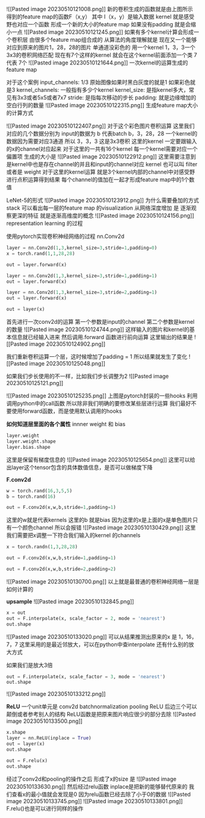 ![[Pasted image 20230510121008.png]]
新的卷积生成的函数就是由上图所示
得到的feature map的函数F（x,y）
其中 I（x，y）是输入数据 kernel 就是感受野也对应一个函数
形成一个新的大小的feature map
如果没有padding 就是会缩小一点
![[Pasted image 20230510121245.png]]
如果有多个kernel计算会形成一个卷积层 由很多个feature map组合成的
从算法的角度理解就是
现在又一个能够对应到原来的图片1，28，28的图片 单通道没彩色的
用一个kernel 1，3，3一个3x3的卷积网络匹配
现在有7个这样的kernel 就会在这个kernel前面添加一个类 7 代表 7个
![[Pasted image 20230510121644.png]]
一次kernel的运算生成的feature map

对于这个案例
input_channels: 1/3 原始图像如果时黑白灰度的就是1 如果彩色就是3
kernel_channels: 一般指有多少个kernel
kernel_size: 是指kernel多大，常见有3x3或者5x5或者7x7
stride: 是指每次移动的步长
padding: 就是边缘增加的空白行列的数量
![[Pasted image 20230510122315.png]]
生成feature map大小的计算方式

![[Pasted image 20230510122407.png]]
对于这个彩色图片卷积运算
这里我们对应的几个数据分别为
input的数据为 b 代表batch    b，3，28，28
一个kernel的数据因为需要对应3通道 所以     3，3，3   这是3x3卷积 这里的kernel 一定要跟输入的x的channel对应起来
对于这里的一共有16个kernel
每一个kernel需要对应一个偏置项
生成的大小是
![[Pasted image 20230510122912.png]]
这里需要注意到是kernel中也是存在channel的并且和input的channel对应
kernel 也可以叫 filter 或者是 weight
对于这里的kernel运算
就是3个kernel内部的channel中对感受野进行点积运算得到结果
每个channel的值加在一起才形成feature map中的1个数值

LeNet-5的形式
![[Pasted image 20230510123912.png]]
为什么需要叠加的方式
stack
可以看出每一层的feature map 的visualization
从网络深度增加 是 逐渐观察更深的特征 就是逐渐高维度的概念
![[Pasted image 20230510124156.png]]
representation learning 的过程


使用pytorch实现卷积神经网络的过程
nn.Conv2d
```python
layer = nn.Conv2d(1,3,kernel_size=3,stride=1,padding=0)
x = torch.rand(1,1,28,28)

out = layer.forward(x)

layer = nn.Conv2d(1,3,kernel_size=3,stride=1,padding=1)
out = layer.forward(x)

layer = nn.Conv2d(1,3,kernel_size=3,stride=2,padding=1)
out = layer.forward(x)

out = layer(x)
```
首先进行一次conv2d的运算
第一个参数是input的channel
第二个参数是kernel的数量
![[Pasted image 20230510124744.png]]
这样输入的图片和kernel的基本信息就已经输入进来
然后调用.forward 函数进行前向运算
这里输出的结果是
![[Pasted image 20230510124902.png]]

我们重新卷积运算一个层，这时候增加了padding = 1
所以结果就发生了变化
![[Pasted image 20230510125048.png]]

如果我们步长使用的不一样，比如我们步长调整为2
![[Pasted image 20230510125121.png]]

![[Pasted image 20230510125235.png]]
上图是pytorch封装的一些hooks 利用调用python中的call函数
所以除非我们明确的要修改某些层进行运算
我们最好不要使用forward函数，而是使用默认调用的hooks

**如何知道层里面的各个属性**
innner weight 和 bias
```python
layer.weight
layer.weight.shape
layer.bias.shape
```
这里是保留有梯度信息的
![[Pasted image 20230510125654.png]]
这里可以给出layer这个tensor包含的具体数值信息，是否可以做梯度下降

**F.conv2d**
```python
w = torch.rand(16,3,5,5)
b = torch.rand(16)

out = F.conv2d(x,w,b,stride=1,padding=1)
```
这里的w就是代表kernels
这里的b 就是bias
因为这里的x是上面的x是单色图片只有一个颜色channel
所以会报错
![[Pasted image 20230510130429.png]]
这里我们需要把x调整一下符合我们输入的kernel 的channels
```python
x = torch.randn(1,3,28,28)

out = F.conv2d(x,w,b,stride=1,padding=1)

out = F.conv2d(x,w,b,stride=2,padding=2)
```
![[Pasted image 20230510130700.png]]
以上就是最普通的卷积神经网络一层是如何计算的

**upsample**
![[Pasted image 20230510132845.png]]
```python
x = out
out = F.interpolate(x, scale_factor = 2, mode = 'nearest')
out.shape
```
![[Pasted image 20230510133020.png]]
可以从结果推测出原来的x 是 1，16，7，7
这里采用的是最近邻放大，可以在python中查interpolate 还有什么别的放大方式

如果我们是放大3倍
```python
out = F.interpolate(x, scale_factor = 3, mode = 'nearest')
out.shape
```
![[Pasted image 20230510133212.png]]

**ReLU**
一个unit单元是
conv2d    batchnormalization  pooling   ReLU
后边三个可以颠倒或者参考别人的结构
ReLU函数是把原来图片响应很少的部分去除
![[Pasted image 20230510133500.png]]

```python
x.shape
layer = nn.ReLU(inplace = True)
out = layer(x)
out.shape

out = F.relu(x)
out.shape
```
经过了conv2d和pooling的操作之后
形成了x的size 是
![[Pasted image 20230510133630.png]]
然后经过relu函数
inplace是把新的能够替代原来的
我们查看x的最小值就会发现是0
因为relu函数已经去除了小于0的数据
![[Pasted image 20230510133745.png]]
![[Pasted image 20230510133801.png]]
F.relu()也是可以进行同样的操作
